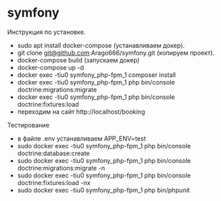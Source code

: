 # symfony
Инструкция по установке.
  
- sudo apt install docker-compose (устанавливаем докер).
- git clone git@github.com:Arago666/symfony.git (копируем проект).
- docker-compose build (запускаем докер)
- docker-compose up -d 
- docker exec -tiu0 symfony_php-fpm_1 composer install
- docker exec -tiu0 symfony_php-fpm_1 php bin/console doctrine:migrations:migrate
- docker exec -tiu0 symfony_php-fpm_1 php bin/console doctrine:fixtures:load
- переходим на сайт http://localhost/booking

Тестирование
- в файле .env устанавливаем APP_ENV=test
- sudo docker exec -tiu0 symfony_php-fpm_1 php bin/console doctrine:database:create
- sudo docker exec -tiu0 symfony_php-fpm_1 php bin/console doctrine:migrations:migrate -n
- sudo docker exec -tiu0 symfony_php-fpm_1 php bin/console doctrine:fixtures:load -nx
- sudo docker exec -tiu0 symfony_php-fpm_1 php bin/phpunit